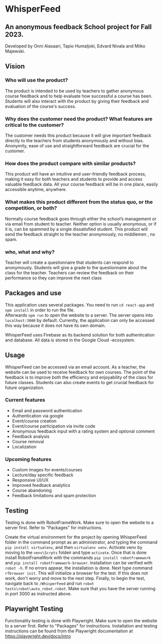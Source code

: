 # WhisperFeed

An anonymous feedback School project for Fall 2023.
---
Developed by Onni Alasaari, Tapio Humaljoki, Edvard Nivala and Miiko Majewski.

## Vision  
### Who will use the product?
The product is intended to be used by teachers to gather anonymous course
feedback and to help evaluate how successful a course has been. Students will also
interact with the product by giving their feedback and evaluation of the course's
success.  

### Why does the customer need the product? What features are critical to the customer?  
The customer needs this product because it will give important feedback directly to
the teachers from students anonymously and without bias. Anonymity, ease of use
and straightforward feedback are crucial for the customer.  
### How does the product compare with similar products?
This product will have an intuitive and user-friendly feedback process, making it easy
for both teachers and students to provide and access valuable feedback data. All
your course feedback will be in one place, easily accessible anytime, anywhere.

### What makes this product different from the status quo, or the competition, or both?  
Normally course feedback goes through either the school’s management or via email
from student to teacher. Neither option is usually anonymous, or if it is, can be
spammed by a single dissatisfied student. This product will send the feedback
straight to the teacher anonymously, no middlemen , no spam.

### who, what and why?  
Teacher will create a questionnaire that students can respond to anonymously.
Students will give a grade to the questionnaire about the class for the teacher.
Teachers can review the feedback on their performance so they can improve the
next class

## Packages and use
This application uses several packages. You need to run `cd react-app` and `npm install` in order to run the file.  
Afterwards `npm run` to open the website to a server. The server opens into `localhost:3000` by default. Currently, the application can only be accessed this way because it does not have its own domain.

WhisperFeed uses Firebase as its backend solution for both authentication and database. All data is stored in the Google Cloud -ecosystem.

## Usage
WhisperFeed can be accessed via an email account. As a teacher, the website can be used to receive feedback for own courses. The point of the feedback is to improve both the efficiency and enjoyability of the class for future classes. Students can also create events to get crucial feedback for future organization.

### Current features
- Email and password authentication
- Authentication via google
- Event/course creation
- Event/course participation via invite code
- Anonymous feedback input with a rating system and optional comment
- Feedback analysis
- Course removal
- Localization
### Upcoming features
- Custom images for events/courses
- Lecture/day specific feedback
- Responsive UI/UX
- Improved feedback analytics
- Course abandoning
- Feedback limitations and spam protection

## Testing
Testing is done with RobotFrameWork. Make sure to open the website to a server first. Refer to "Packages" for instructions.  

Create the virtual environment for the project by opening WhisperFeed folder in the command prompt as an administrator, and typing the command `pip install virtualenv`, and then `virtualenv venv`. Activate venv by moving to the `venv\Scrpts` foldeir and type `activate`. Once that is done install RobotFrameWork with the commands `pip install robotframework` and `pip install robotframework-browser`. Installation can be verified with `robot -h`. If no errors appear, the installation is done.
Next type command `rfbrowser init`. This will initialize a browser for the test. If this does not work, don't worry and move to the next step.
Finally, to begin the test, navigate back to `/WhisperFeed` and run `robot tests\robot\auto_robot.robot`. Make sure that you have the server running in port 3000 as instructed above.

## Playwright Testing
Functionality testing is done with Playwright. Make sure to open the website to a server first. Refer to "Packages" for instructions. Installation and testing instructions can be found from the Playwright documentation at https://playwright.dev/docs/intro







